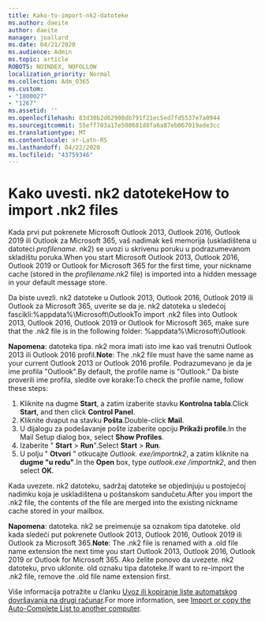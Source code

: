 ```yaml
---
title: Kako-to-import-nk2-datoteke
ms.author: daeite
author: daeite
manager: joallard
ms.date: 04/21/2020
ms.audience: Admin
ms.topic: article
ROBOTS: NOINDEX, NOFOLLOW
localization_priority: Normal
ms.collection: Adm_O365
ms.custom:
- "1800027"
- "1267"
ms.assetid: ''
ms.openlocfilehash: 83d30b2d62908db791f21ec5ed7fd5537e7a0944
ms.sourcegitcommit: 55eff703a17e500681d8fa6a87eb067019ade3cc
ms.translationtype: MT
ms.contentlocale: sr-Latn-RS
ms.lasthandoff: 04/22/2020
ms.locfileid: "43759346"
---
```

# <a name="how-to-import-nk2-files"></a><span data-ttu-id="aba31-102">Kako uvesti. nk2 datoteke</span><span class="sxs-lookup"><span data-stu-id="aba31-102">How to import .nk2 files</span></span> 

<span data-ttu-id="aba31-103">Kada prvi put pokrenete Microsoft Outlook 2013, Outlook 2016, Outlook 2019 ili Outlook za Microsoft 365, vaš nadimak keš memorija (uskladištena u datoteci *profilename*. nk2) se uvozi u skrivenu poruku u podrazumevanom skladištu poruka.</span><span class="sxs-lookup"><span data-stu-id="aba31-103">When you start Microsoft Outlook 2013, Outlook 2016, Outlook 2019 or Outlook for Microsoft 365 for the first time, your nickname cache (stored in the *profilename*.nk2 file) is imported into a hidden message in your default message store.</span></span>

<span data-ttu-id="aba31-104">Da biste uvezli. nk2 datoteke u Outlook 2013, Outlook 2016, Outlook 2019 ili Outlook za Microsoft 365, uverite se da je. nk2 datoteka u sledećoj fascikli:%appdata%\Microsoft\Outlook</span><span class="sxs-lookup"><span data-stu-id="aba31-104">To import .nk2 files into Outlook 2013, Outlook 2016, Outlook 2019 or Outlook for Microsoft 365, make sure that the .nk2 file is in the following folder: %appdata%\Microsoft\Outlook</span></span>

<span data-ttu-id="aba31-105">**Napomena**: datoteka tipa. nk2 mora imati isto ime kao vaš trenutni Outlook 2013 ili Outlook 2016 profil.</span><span class="sxs-lookup"><span data-stu-id="aba31-105">**Note**: The .nk2 file must have the same name as your current Outlook 2013 or Outlook 2016 profile.</span></span> <span data-ttu-id="aba31-106">Podrazumevano je da je ime profila "Outlook".</span><span class="sxs-lookup"><span data-stu-id="aba31-106">By default, the profile name is "Outlook."</span></span> <span data-ttu-id="aba31-107">Da biste proverili ime profila, sledite ove korake:</span><span class="sxs-lookup"><span data-stu-id="aba31-107">To check the profile name, follow these steps:</span></span> 
1. <span data-ttu-id="aba31-108">Kliknite na dugme **Start**, a zatim izaberite stavku **Kontrolna tabla**.</span><span class="sxs-lookup"><span data-stu-id="aba31-108">Click **Start**, and then click **Control Panel**.</span></span>
2. <span data-ttu-id="aba31-109">Kliknite dvaput na stavku **Pošta**.</span><span class="sxs-lookup"><span data-stu-id="aba31-109">Double-click **Mail**.</span></span>
3. <span data-ttu-id="aba31-110">U dijalogu za podešavanje pošte izaberite opciju **Prikaži profile**.</span><span class="sxs-lookup"><span data-stu-id="aba31-110">In the Mail Setup dialog box, select **Show Profiles**.</span></span>
4. <span data-ttu-id="aba31-111">Izaberite " **Start** > **Run**".</span><span class="sxs-lookup"><span data-stu-id="aba31-111">Select **Start** > **Run**.</span></span>
5. <span data-ttu-id="aba31-112">U polju " **Otvori** " otkucajte *Outlook. exe/importnk2*, a zatim kliknite na **dugme "u redu"**.</span><span class="sxs-lookup"><span data-stu-id="aba31-112">In the **Open** box, type *outlook.exe /importnk2*, and then select **OK**.</span></span> 

<span data-ttu-id="aba31-113">Kada uvezete. nk2 datoteku, sadržaj datoteke se objedinjuju u postojećoj nadimku koja je uskladištena u poštanskom sandučetu.</span><span class="sxs-lookup"><span data-stu-id="aba31-113">After you import the .nk2 file, the contents of the file are merged into the existing nickname cache stored in your mailbox.</span></span>

<span data-ttu-id="aba31-114">**Napomena**: datoteka. nk2 se preimenuje sa oznakom tipa datoteke. old kada sledeći put pokrenete Outlook 2013, Outlook 2016, Outlook 2019 ili Outlook za Microsoft 365.</span><span class="sxs-lookup"><span data-stu-id="aba31-114">**Note**: The .nk2 file is renamed with a .old file name extension the next time you start Outlook 2013, Outlook 2016, Outlook 2019 or Outlook for Microsoft 365.</span></span> <span data-ttu-id="aba31-115">Ako želite ponovo da uvezete. nk2 datoteku, prvo uklonite. old oznaku tipa datoteke.</span><span class="sxs-lookup"><span data-stu-id="aba31-115">If want to re-import the .nk2 file, remove the .old file name extension first.</span></span>

<span data-ttu-id="aba31-116">Više informacija potražite u članku [Uvoz ili kopiranje liste automatskog dovršavanja na drugi računar](https://support.microsoft.com/help/2806550/how-to-import-nk2-files-into-outlook%).</span><span class="sxs-lookup"><span data-stu-id="aba31-116">For more information, see [Import or copy the Auto-Complete List to another computer](https://support.microsoft.com/help/2806550/how-to-import-nk2-files-into-outlook%).</span></span>